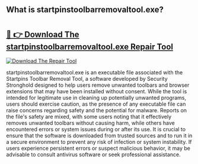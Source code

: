 ## What is startpinstoolbarremovaltool.exe? 

# <h2><a href="https://exedetect.com/download.php?startpinstoolbarremovaltool.exe">🔗 👉 Download The startpinstoolbarremovaltool.exe Repair Tool</a></h2>

[![Download The Repair Tool](https://exedetect.com/download-button.jpg)](https://exedetect.com/download.php?startpinstoolbarremovaltool.exe)

startpinstoolbarremovaltool.exe is an executable file associated with the Startpins Toolbar Removal Tool, a software developed by Security Stronghold designed to help users remove unwanted toolbars and browser extensions that may have been installed without consent. While the tool is intended for legitimate use in cleaning up potentially unwanted programs, users should exercise caution, as the presence of any executable file can raise concerns regarding safety and the potential for malware. Reports on the file's safety are mixed, with some users noting that it effectively removes unwanted toolbars without causing harm, while others have encountered errors or system issues during or after its use. It is crucial to ensure that the software is downloaded from trusted sources and to run it in a secure environment to prevent any risk of infection or system instability. If users experience persistent errors or suspect malicious behavior, it may be advisable to consult antivirus software or seek professional assistance.